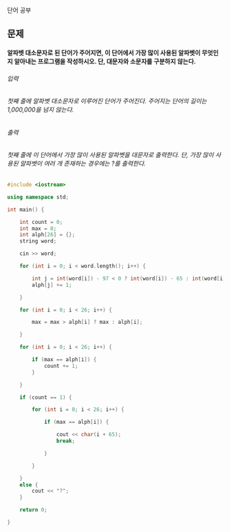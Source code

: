 단어 공부
## 문제
#### 알파벳 대소문자로 된 단어가 주어지면, 이 단어에서 가장 많이 사용된 알파벳이 무엇인지 알아내는 프로그램을 작성하시오. 단, 대문자와 소문자를 구분하지 않는다.
###### 입력
###### 첫째 줄에 알파벳 대소문자로 이루어진 단어가 주어진다. 주어지는 단어의 길이는 1,000,000을 넘지 않는다.
###### 출력
###### 첫째 줄에 이 단어에서 가장 많이 사용된 알파벳을 대문자로 출력한다. 단, 가장 많이 사용된 알파벳이 여러 개 존재하는 경우에는 ?를 출력한다.

```c++
#include <iostream>

using namespace std;

int main() {

	int count = 0;
	int max = 0;
	int alph[26] = {};
	string word;

	cin >> word;

	for (int i = 0; i < word.length(); i++) {

		int j = int(word[i]) - 97 < 0 ? int(word[i]) - 65 : int(word[i]) - 97;
		alph[j] += 1;

	}

	for (int i = 0; i < 26; i++) {

		max = max > alph[i] ? max : alph[i];

	}

	for (int i = 0; i < 26; i++) {

		if (max == alph[i]) {
			count += 1;
		}

	}

	if (count == 1) {

		for (int i = 0; i < 26; i++) {

			if (max == alph[i]) {

				cout << char(i + 65);
				break;

			}

		}

	}
	else {
		cout << "?";
	}

	return 0;

}
```

